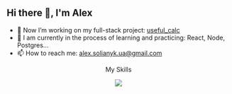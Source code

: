 ## Hi there 👋, I'm Alex

<!--
**mikromajor/mikromajor** is a ✨ _special_ ✨ repository because its `README.md` (this file) appears on your GitHub profile.

Here are some ideas to get you started:

- 🔭 I’m currently working on ...
- 🌱 I’m currently learning ...
- 👯 I’m looking to collaborate on ...
- 🤔 I’m looking for help with ...
- 💬 Ask me about ...

- 😄 Pronouns: ...
- ⚡ Fun fact: ...
-->
- 🔭 Now I’m working on my full-stack project: [useful_calc](https://github.com/mikromajor/useful_calculators)
- 🌱 I am currently in the process of learning and practicing: React, Node, Postgres...
- 📫 How to reach me: alex.solianyk.ua@gmail.com
  
<p align="center">My Skills</p>
  <p align="center">
    <img src="https://skillicons.dev/icons?i=html,css,sass,js,ts,nodejs,git,react,mui,redux,vscode,mysql,postgres,postman,sequelize" />
</p>



